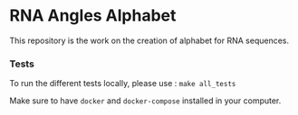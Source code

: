 # RNA Angles Alphabet

This repository is the work on the creation of alphabet for RNA sequences. 


### Tests 

To run the different tests locally, please use : 
```make all_tests``` 


Make sure to have `docker` and `docker-compose` installed in your computer. 


